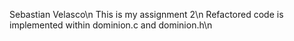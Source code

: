 Sebastian Velasco\n
This is my assignment 2\n
Refactored code is implemented within dominion.c and dominion.h\n

